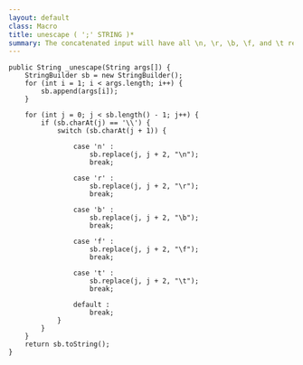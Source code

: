```yaml
---
layout: default
class: Macro
title: unescape ( ';' STRING )*
summary: The concatenated input will have all \n, \r, \b, \f, and \t replaced with their control code.
---
```


	public String _unescape(String args[]) {
		StringBuilder sb = new StringBuilder();
		for (int i = 1; i < args.length; i++) {
			sb.append(args[i]);
		}

		for (int j = 0; j < sb.length() - 1; j++) {
			if (sb.charAt(j) == '\\') {
				switch (sb.charAt(j + 1)) {

					case 'n' :
						sb.replace(j, j + 2, "\n");
						break;

					case 'r' :
						sb.replace(j, j + 2, "\r");
						break;

					case 'b' :
						sb.replace(j, j + 2, "\b");
						break;

					case 'f' :
						sb.replace(j, j + 2, "\f");
						break;

					case 't' :
						sb.replace(j, j + 2, "\t");
						break;

					default :
						break;
				}
			}
		}
		return sb.toString();
	}
